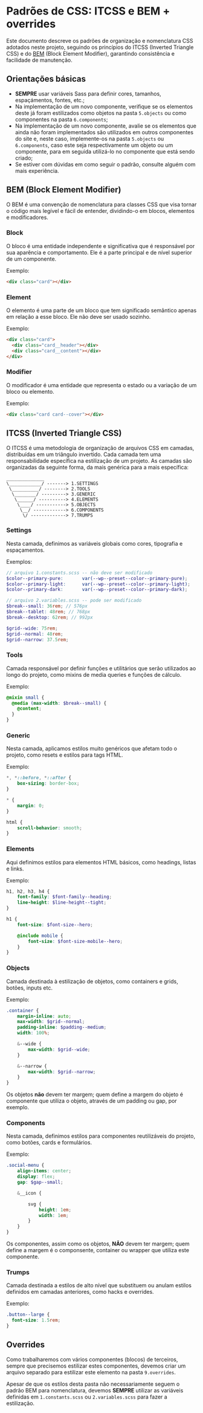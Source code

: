 # Padrões de CSS: ITCSS e BEM + overrides

Este documento descreve os padrões de organização e nomenclatura CSS adotados neste projeto, seguindo os princípios do ITCSS (Inverted Triangle CSS) e do [BEM](https://getbem.com/) (Block Element Modifier), garantindo consistência e facilidade de manutenção.

## Orientações básicas

- **SEMPRE** usar variáveis Sass para definir cores, tamanhos, espaçámentos, fontes, etc.;
- Na implementação de um novo componente, verifique se os elementos deste já foram estilizados como objetos na pasta `5.objects` ou como componentes na pasta `6.components`;
- Na implementação de um novo componente, avalie se os elementos que ainda não foram implementados são utilizados em outros componentes do site e, neste caso, implemente-os na pasta `5.objects` ou `6.components`, caso este seja respectivamente um objeto ou um componente, para em seguida utilizá-lo no componente que está sendo criado;
- Se estiver com dúvidas em como seguir o padrão, consulte alguém com mais experiência.

## BEM (Block Element Modifier)

O BEM é uma convenção de nomenclatura para classes CSS que visa tornar o código mais legível e fácil de entender, dividindo-o em blocos, elementos e modificadores.

### Block

O bloco é uma entidade independente e significativa que é responsável por sua aparência e comportamento. Ele é a parte principal e de nível superior de um componente.

Exemplo:

```html
<div class="card"></div>
```

### Element

O elemento é uma parte de um bloco que tem significado semântico apenas em relação a esse bloco. Ele não deve ser usado sozinho.

Exemplo:

```html
<div class="card">
  <div class="card__header"></div>
  <div class="card__content"></div>
</div>
```

### Modifier

O modificador é uma entidade que representa o estado ou a variação de um bloco ou elemento.

Exemplo:

```html
<div class="card card--cover"></div>
```

## ITCSS (Inverted Triangle CSS)

O ITCSS é uma metodologia de organização de arquivos CSS em camadas, distribuídas em um triângulo invertido. Cada camada tem uma responsabilidade específica na estilização de um projeto. As camadas são organizadas da seguinte forma, da mais genérica para a mais específica:

```text
______________
\____________/ -------> 1.SETTINGS
 \__________/ --------> 2.TOOLS
  \________/ ---------> 3.GENERIC
   \______/ ----------> 4.ELEMENTS
    \____/ -----------> 5.OBJECTS
     \__/ ------------> 6.COMPONENTS
      \/ -------------> 7.TRUMPS
```

### Settings

Nesta camada, definimos as variáveis globais como cores, tipografia e espaçamentos.

Exemplos:

```scss
// arquivo 1.constants.scss -- não deve ser modificado
$color--primary-pure:       var(--wp--preset--color--primary-pure);
$color--primary-light:      var(--wp--preset--color--primary-light);
$color--primary-dark:       var(--wp--preset--color--primary-dark);

// arquivo 2.variables.scss -- pode ser modificado
$break--small: 36rem; // 576px
$break--tablet: 48rem; // 768px
$break--desktop: 62rem; // 992px

$grid--wide: 75rem;
$grid--normal: 48rem;
$grid--narrow: 37.5rem;
```

### Tools

Camada responsável por definir funções e utilitários que serão utilizados ao longo do projeto, como mixins de media queries e funções de cálculo.

Exemplo:

```scss
@mixin small {
  @media (max-width: $break--small) {
    @content;
  }
}
```

### Generic

Nesta camada, aplicamos estilos muito genéricos que afetam todo o projeto, como resets e estilos para tags HTML.

Exemplo:

```scss
*, *::before, *::after {
    box-sizing: border-box;
}

* {
    margin: 0;
}

html {
    scroll-behavior: smooth;
}

```

### Elements

Aqui definimos estilos para elementos HTML básicos, como headings, listas e links.

Exemplo:

```scss
h1, h2, h3, h4 {
    font-family: $font-family--heading;
    line-height: $line-height--tight;
}

h1 {
    font-size: $font-size--hero;

    @include mobile {
        font-size: $font-size-mobile--hero;
    }
}
```

### Objects

Camada destinada à estilização de objetos, como containers e grids, botões, inputs etc.

Exemplo:

```scss
.container {
    margin-inline: auto;
    max-width: $grid--normal;
    padding-inline: $padding--medium;
    width: 100%;

    &--wide {
        max-width: $grid--wide;
    }

    &--narrow {
        max-width: $grid--narrow;
    }
}
```

Os objetos **não** devem ter margem; quem define a margem do objeto é componente que utiliza o objeto, através de um padding ou gap, por exemplo.

### Components

Nesta camada, definimos estilos para componentes reutilizáveis do projeto, como botões, cards e formulários.

Exemplo:

```scss
.social-menu {
    align-items: center;
    display: flex;
    gap: $gap--small;

    &__icon {

        svg {
            height: 1em;
            width: 1em;
        }
    }
}
```

Os componentes, assim como os objetos, **NÃO** devem ter margem; quem define a margem é o componsente, container ou wrapper que utiliza este componente.

### Trumps

Camada destinada a estilos de alto nível que substituem ou anulam estilos definidos em camadas anteriores, como hacks e overrides.

Exemplo:

```scss
.button--large {
  font-size: 1.5rem;
}
```

## Overrides

Como trabalharemos com vários componentes (blocos) de terceiros, sempre que precisemos estilizar estes componentes, devemos criar um arquivo separado para estilizar este elemento na pasta `9.overrides`.

Apesar de que os estilos desta pasta não necessariamente seguem o padrão BEM para nomenclatura, devemos **SEMPRE** utilizar as variáveis definidas em `1.constants.scss` ou `2.variables.scss` para fazer a estilização.
